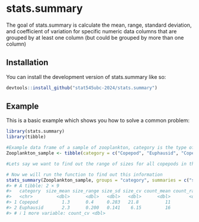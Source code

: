 
<!-- README.md is generated from README.Rmd. Please edit that file -->

# stats.summary

<!-- badges: start -->
<!-- badges: end -->

The goal of stats.summary is calculate the mean, range, standard
deviation, and coefficient of variation for specific numeric data
columns that are grouped by at least one column (but could be grouped by
more than one column)

## Installation

You can install the development version of stats.summary like so:

``` r
devtools::install_github("stat545ubc-2024/stats.summary")
```

## Example

This is a basic example which shows you how to solve a common problem:

``` r
library(stats.summary)
library(tibble)

#Example data frame of a sample of zooplankton, category is the type of zooplankton observed in the sample, size is the size of that zooplankton, and count is the number of individuals that are in that category and are that size.
Zooplankton_sample <- tibble(category = c("Copepod", "Euphausid", "Copepod", "Euphausid"), size = c(1.1, 2.4, 1.5, 2.2), count = c(10, 15, 12, 17))

#Lets say we want to find out the range of sizes for all copepods in the sample

# Now we will run the function to find out this information
stats_summary(Zooplankton_sample, groups = "category", summaries = c("size", "count"))
#> # A tibble: 2 × 9
#>   category  size_mean size_range size_sd size_cv count_mean count_range count_sd
#>   <chr>         <dbl>      <dbl>   <dbl>   <dbl>      <dbl>       <dbl>    <dbl>
#> 1 Copepod         1.3      0.4     0.283   21.8          11           2     1.41
#> 2 Euphausid       2.3      0.200   0.141    6.15         16           2     1.41
#> # ℹ 1 more variable: count_cv <dbl>
```
